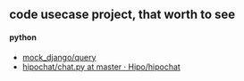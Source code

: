 ## code usecase project, that worth to see
#### python
+ [mock_django/query][1]
+ [hipochat/chat.py at master · Hipo/hipochat][2]


[1]: https://github.com/dcramer/mock-django/blob/master/mock_django/query.py
[2]: https://github.com/Hipo/hipochat/blob/master/hipochat/chat.py

